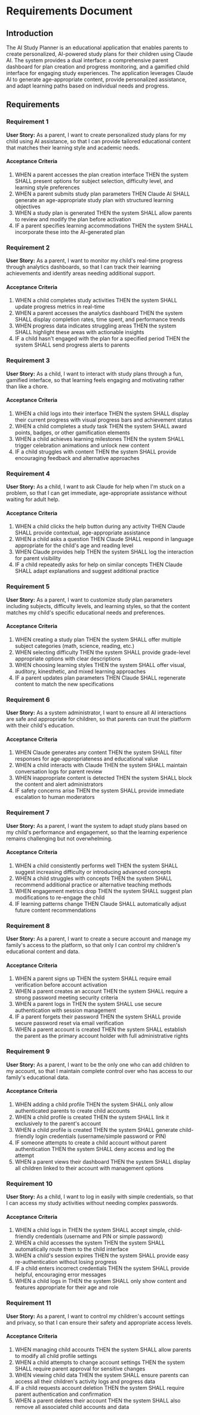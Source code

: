 # Requirements Document

## Introduction

The AI Study Planner is an educational application that enables parents to create personalized, AI-powered study plans for their children using Claude AI. The system provides a dual interface: a comprehensive parent dashboard for plan creation and progress monitoring, and a gamified child interface for engaging study experiences. The application leverages Claude AI to generate age-appropriate content, provide personalized assistance, and adapt learning paths based on individual needs and progress.

## Requirements

### Requirement 1

**User Story:** As a parent, I want to create personalized study plans for my child using AI assistance, so that I can provide tailored educational content that matches their learning style and academic needs.

#### Acceptance Criteria

1. WHEN a parent accesses the plan creation interface THEN the system SHALL present options for subject selection, difficulty level, and learning style preferences
2. WHEN a parent submits study plan parameters THEN Claude AI SHALL generate an age-appropriate study plan with structured learning objectives
3. WHEN a study plan is generated THEN the system SHALL allow parents to review and modify the plan before activation
4. IF a parent specifies learning accommodations THEN the system SHALL incorporate these into the AI-generated plan

### Requirement 2

**User Story:** As a parent, I want to monitor my child's real-time progress through analytics dashboards, so that I can track their learning achievements and identify areas needing additional support.

#### Acceptance Criteria

1. WHEN a child completes study activities THEN the system SHALL update progress metrics in real-time
2. WHEN a parent accesses the analytics dashboard THEN the system SHALL display completion rates, time spent, and performance trends
3. WHEN progress data indicates struggling areas THEN the system SHALL highlight these areas with actionable insights
4. IF a child hasn't engaged with the plan for a specified period THEN the system SHALL send progress alerts to parents

### Requirement 3

**User Story:** As a child, I want to interact with study plans through a fun, gamified interface, so that learning feels engaging and motivating rather than like a chore.

#### Acceptance Criteria

1. WHEN a child logs into their interface THEN the system SHALL display their current progress with visual progress bars and achievement status
2. WHEN a child completes a study task THEN the system SHALL award points, badges, or other gamification elements
3. WHEN a child achieves learning milestones THEN the system SHALL trigger celebration animations and unlock new content
4. IF a child struggles with content THEN the system SHALL provide encouraging feedback and alternative approaches

### Requirement 4

**User Story:** As a child, I want to ask Claude for help when I'm stuck on a problem, so that I can get immediate, age-appropriate assistance without waiting for adult help.

#### Acceptance Criteria

1. WHEN a child clicks the help button during any activity THEN Claude SHALL provide contextual, age-appropriate assistance
2. WHEN a child asks a question THEN Claude SHALL respond in language appropriate for the child's age and reading level
3. WHEN Claude provides help THEN the system SHALL log the interaction for parent visibility
4. IF a child repeatedly asks for help on similar concepts THEN Claude SHALL adapt explanations and suggest additional practice

### Requirement 5

**User Story:** As a parent, I want to customize study plan parameters including subjects, difficulty levels, and learning styles, so that the content matches my child's specific educational needs and preferences.

#### Acceptance Criteria

1. WHEN creating a study plan THEN the system SHALL offer multiple subject categories (math, science, reading, etc.)
2. WHEN selecting difficulty THEN the system SHALL provide grade-level appropriate options with clear descriptions
3. WHEN choosing learning styles THEN the system SHALL offer visual, auditory, kinesthetic, and mixed learning approaches
4. IF a parent updates plan parameters THEN Claude SHALL regenerate content to match the new specifications

### Requirement 6

**User Story:** As a system administrator, I want to ensure all AI interactions are safe and appropriate for children, so that parents can trust the platform with their child's education.

#### Acceptance Criteria

1. WHEN Claude generates any content THEN the system SHALL filter responses for age-appropriateness and educational value
2. WHEN a child interacts with Claude THEN the system SHALL maintain conversation logs for parent review
3. WHEN inappropriate content is detected THEN the system SHALL block the content and alert administrators
4. IF safety concerns arise THEN the system SHALL provide immediate escalation to human moderators

### Requirement 7

**User Story:** As a parent, I want the system to adapt study plans based on my child's performance and engagement, so that the learning experience remains challenging but not overwhelming.

#### Acceptance Criteria

1. WHEN a child consistently performs well THEN the system SHALL suggest increasing difficulty or introducing advanced concepts
2. WHEN a child struggles with concepts THEN the system SHALL recommend additional practice or alternative teaching methods
3. WHEN engagement metrics drop THEN the system SHALL suggest plan modifications to re-engage the child
4. IF learning patterns change THEN Claude SHALL automatically adjust future content recommendations

### Requirement 8

**User Story:** As a parent, I want to create a secure account and manage my family's access to the platform, so that only I can control my children's educational content and data.

#### Acceptance Criteria

1. WHEN a parent signs up THEN the system SHALL require email verification before account activation
2. WHEN a parent creates an account THEN the system SHALL require a strong password meeting security criteria
3. WHEN a parent logs in THEN the system SHALL use secure authentication with session management
4. IF a parent forgets their password THEN the system SHALL provide secure password reset via email verification
5. WHEN a parent account is created THEN the system SHALL establish the parent as the primary account holder with full administrative rights

### Requirement 9

**User Story:** As a parent, I want to be the only one who can add children to my account, so that I maintain complete control over who has access to our family's educational data.

#### Acceptance Criteria

1. WHEN adding a child profile THEN the system SHALL only allow authenticated parents to create child accounts
2. WHEN a child profile is created THEN the system SHALL link it exclusively to the parent's account
3. WHEN a child profile is created THEN the system SHALL generate child-friendly login credentials (username/simple password or PIN)
4. IF someone attempts to create a child account without parent authentication THEN the system SHALL deny access and log the attempt
5. WHEN a parent views their dashboard THEN the system SHALL display all children linked to their account with management options

### Requirement 10

**User Story:** As a child, I want to log in easily with simple credentials, so that I can access my study activities without needing complex passwords.

#### Acceptance Criteria

1. WHEN a child logs in THEN the system SHALL accept simple, child-friendly credentials (username and PIN or simple password)
2. WHEN a child accesses the system THEN the system SHALL automatically route them to the child interface
3. WHEN a child's session expires THEN the system SHALL provide easy re-authentication without losing progress
4. IF a child enters incorrect credentials THEN the system SHALL provide helpful, encouraging error messages
5. WHEN a child logs in THEN the system SHALL only show content and features appropriate for their age and role

### Requirement 11

**User Story:** As a parent, I want to control my children's account settings and privacy, so that I can ensure their safety and appropriate access levels.

#### Acceptance Criteria

1. WHEN managing child accounts THEN the system SHALL allow parents to modify all child profile settings
2. WHEN a child attempts to change account settings THEN the system SHALL require parent approval for sensitive changes
3. WHEN viewing child data THEN the system SHALL ensure parents can access all their children's activity logs and progress data
4. IF a child requests account deletion THEN the system SHALL require parent authentication and confirmation
5. WHEN a parent deletes their account THEN the system SHALL also remove all associated child accounts and data
